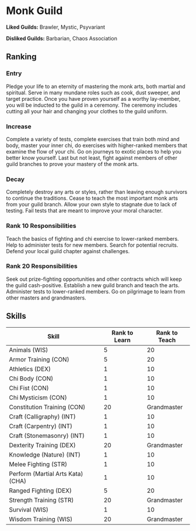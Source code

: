 # Monk Guild

**Liked Guilds:** Brawler, Mystic, Psyvariant

**Disliked Guilds:** Barbarian, Chaos Association

## Ranking

### Entry

Pledge your life to an eternity of mastering the monk arts, both martial and spiritual. Serve in many mundane roles such as cook, dust sweeper, and target practice. Once you have proven yourself as a worthy lay-member, you will be inducted to the guild in a ceremony. The ceremony includes cutting all your hair and changing your clothes to the guild uniform.

### Increase

Complete a variety of tests, complete exercises that train both mind and body, master your inner chi, do exercises with higher-ranked members that examine the flow of your chi. Go on journeys to exotic places to help you better know yourself. Last but not least, fight against members of other guild branches to prove your mastery of the monk arts.

### Decay

Completely destroy any arts or styles, rather than leaving enough survivors to continue the traditions. Cease to teach the most important monk arts from your guild branch. Allow your own style to stagnate due to lack of testing. Fail tests that are meant to improve your moral character.

### Rank 10 Responsibilities

Teach the basics of fighting and chi exercise to lower-ranked members. Help to administer tests for new members. Search for potential recruits. Defend your local guild chapter against challenges.

### Rank 20 Responsibilities

Seek out prize-fighting opportunities and other contracts which will keep the guild cash-positive. Establish a new guild branch and teach the arts. Administer tests to lower-ranked members. Go on pilgrimage to learn from other masters and grandmasters.

## Skills

| Skill | Rank to Learn | Rank to Teach |
| ---   | ---           | ---           |
| Animals (WIS) | 5 | 20
| Armor Training (CON) | 5 | 20
| Athletics (DEX) | 1 | 10
| Chi Body (CON) | 1 | 10
| Chi Fist (CON) | 1 | 10
| Chi Mysticism (CON) | 1 | 10
| Constitution Training (CON) | 20 | Grandmaster
| Craft (Calligraphy) (INT) | 1 | 10
| Craft (Carpentry) (INT) | 1 | 10
| Craft (Stonemasonry) (INT) | 1 | 10
| Dexterity Training (DEX) | 20 | Grandmaster
| Knowledge (Nature) (INT) | 1 | 10
| Melee Fighting (STR) | 1 | 10
| Perform (Martial Arts Kata) (CHA) | 1 | 10
| Ranged Fighting (DEX) | 5 | 20
| Strength Training (STR) | 20 | Grandmaster
| Survival (WIS) | 1 | 10
| Wisdom Training (WIS) | 20 | Grandmaster
